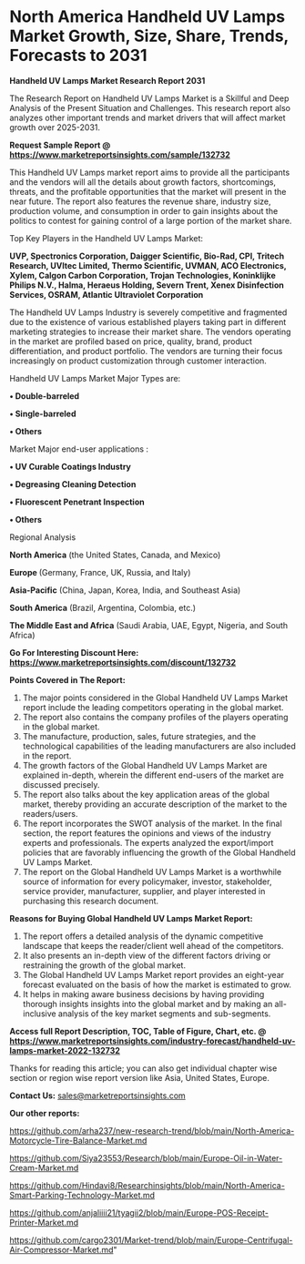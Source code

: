 # North America Handheld UV Lamps Market Growth, Size, Share, Trends, Forecasts to 2031

<strong>Handheld UV Lamps Market Research Report 2031</strong>

The Research Report on Handheld UV Lamps Market is a Skillful and Deep Analysis of the Present Situation and Challenges. This research report also analyzes other important trends and market drivers that will affect market growth over 2025-2031.

<strong>Request Sample Report @ <a href=https://www.marketreportsinsights.com/sample/132732>https://www.marketreportsinsights.com/sample/132732</a></strong>

This Handheld UV Lamps market report aims to provide all the participants and the vendors will all the details about growth factors, shortcomings, threats, and the profitable opportunities that the market will present in the near future. The report also features the revenue share, industry size, production volume, and consumption in order to gain insights about the politics to contest for gaining control of a large portion of the market share.

Top Key Players in the Handheld UV Lamps Market:

<strong>UVP, Spectronics Corporation, Daigger Scientific, Bio-Rad, CPI, Tritech Research, UVItec Limited, Thermo Scientific, UVMAN, ACO Electronics, Xylem, Calgon Carbon Corporation, Trojan Technologies, Koninklijke Philips N.V., Halma, Heraeus Holding, Severn Trent, Xenex Disinfection Services, OSRAM, Atlantic Ultraviolet Corporation</strong>

The Handheld UV Lamps Industry is severely competitive and fragmented due to the existence of various established players taking part in different marketing strategies to increase their market share. The vendors operating in the market are profiled based on price, quality, brand, product differentiation, and product portfolio. The vendors are turning their focus increasingly on product customization through customer interaction.

Handheld UV Lamps Market Major Types are:

<strong>• Double-barreled

• Single-barreled

• Others</strong>

Market Major end-user applications :

<strong>• UV Curable Coatings Industry

• Degreasing Cleaning Detection

• Fluorescent Penetrant Inspection

• Others</strong>

Regional Analysis

</u><strong><b>North America</b></strong> (the United States, Canada, and Mexico)

<strong><b>Europe </b></strong>(Germany, France, UK, Russia, and Italy)

<strong><b>Asia-Pacific</b></strong> (China, Japan, Korea, India, and Southeast Asia)

<strong><b>South America</b></strong> (Brazil, Argentina, Colombia, etc.)

<strong><b>The Middle East and Africa</b></strong> (Saudi Arabia, UAE, Egypt, Nigeria, and South Africa)

<strong>Go For Interesting Discount Here: <a href=https://www.marketreportsinsights.com/discount/132732>https://www.marketreportsinsights.com/discount/132732</a></strong>

<strong>Points Covered in The Report:</strong>
<ol>
  <li>The major points considered in the Global Handheld UV Lamps Market report include the leading competitors operating in the global market.</li>
  <li>The report also contains the company profiles of the players operating in the global market.</li>
  <li>The manufacture, production, sales, future strategies, and the technological capabilities of the leading manufacturers are also included in the report.</li>
  <li>The growth factors of the Global Handheld UV Lamps Market are explained in-depth, wherein the different end-users of the market are discussed precisely.</li>
  <li>The report also talks about the key application areas of the global market, thereby providing an accurate description of the market to the readers/users.</li>
  <li>The report incorporates the SWOT analysis of the market. In the final section, the report features the opinions and views of the industry experts and professionals. The experts analyzed the export/import policies that are favorably influencing the growth of the Global Handheld UV Lamps Market.</li>
  <li>The report on the Global Handheld UV Lamps Market is a worthwhile source of information for every policymaker, investor, stakeholder, service provider, manufacturer, supplier, and player interested in purchasing this research document.</li>
</ol>
<strong>Reasons for Buying Global Handheld UV Lamps Market Report:</strong>

<ol>
  <li>The report offers a detailed analysis of the dynamic competitive landscape that keeps the reader/client well ahead of the competitors.</li>
  <li>It also presents an in-depth view of the different factors driving or restraining the growth of the global market.</li>
  <li>The Global Handheld UV Lamps Market report provides an eight-year forecast evaluated on the basis of how the market is estimated to grow.</li>
  <li>It helps in making aware business decisions by having providing thorough insights insights into the global market and by making an all-inclusive analysis of the key market segments and sub-segments.</li>
</ol>
<strong>Access full Report Description, TOC, Table of Figure, Chart, etc. @ <a href=https://www.marketreportsinsights.com/industry-forecast/handheld-uv-lamps-market-2022-132732>https://www.marketreportsinsights.com/industry-forecast/handheld-uv-lamps-market-2022-132732</a></strong>


Thanks for reading this article; you can also get individual chapter wise section or region wise report version like Asia, United States, Europe.

<strong>Contact Us:</strong>
sales@marketreportsinsights.com

<strong>Our other reports:</strong>

<a href=https://github.com/arha237/new-research-trend/blob/main/North-America-Motorcycle-Tire-Balance-Market.md>https://github.com/arha237/new-research-trend/blob/main/North-America-Motorcycle-Tire-Balance-Market.md</a>

<a href=https://github.com/Siya23553/Research/blob/main/Europe-Oil-in-Water-Cream-Market.md>https://github.com/Siya23553/Research/blob/main/Europe-Oil-in-Water-Cream-Market.md</a>

<a href=https://github.com/Hindavi8/Researchinsights/blob/main/North-America-Smart-Parking-Technology-Market.md>https://github.com/Hindavi8/Researchinsights/blob/main/North-America-Smart-Parking-Technology-Market.md</a>

<a href=https://github.com/anjaliiii21/tyagii2/blob/main/Europe-POS-Receipt-Printer-Market.md>https://github.com/anjaliiii21/tyagii2/blob/main/Europe-POS-Receipt-Printer-Market.md</a>

<a href=https://github.com/cargo2301/Market-trend/blob/main/Europe-Centrifugal-Air-Compressor-Market.md>https://github.com/cargo2301/Market-trend/blob/main/Europe-Centrifugal-Air-Compressor-Market.md</a>"
